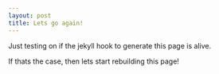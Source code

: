 ```yaml
---
layout: post
title: Lets go again!
---
```


Just testing on if the jekyll hook to generate this page is alive.

If thats the case, then lets start rebuilding this page!